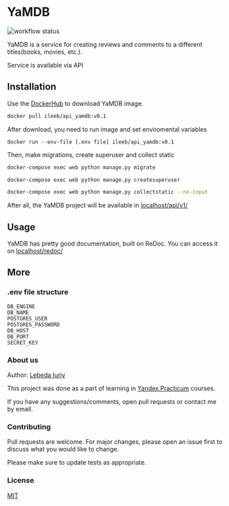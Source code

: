 # YaMDB
![workflow status](https://github.com/IuriyLeb/yamdb_final/actions/workflows/yamdb_workflow.yml/badge.svg)

YaMDB is a service for creating reviews and comments to a different titles(books, movies, etc.).

Service is available via API

## Installation

Use the [DockerHub](https://hub.docker.com/) to download YaMDB image.

```bash
docker pull ileeb/api_yamdb:v0.1 
```
After download, you need to run image and set enviromental variables
```
docker run --env-file [.env file] ileeb/api_yamdb:v0.1
```
Then, make migrations, create superuser and collect static
```bash
docker-compose exec web python manage.py migrate
```
```bash
docker-compose exec web python manage.py createsuperuser
```
```bash
docker-compose exec web python manage.py collectstatic --no-input 
```

After all, the YaMDB project will be available in [localhost/api/v1/](http://localhost/api/v1/)
## Usage

YaMDB has pretty good documentation, built on ReDoc. You can access it on [localhost/redoc/](http://localhost/redoc/)

## More
### .env file structure
```dosini
DB_ENGINE
DB_NAME
POSTGRES_USER
POSTGRES_PASSWORD
DB_HOST
DB_PORT
SECRET_KEY
```

### About us
Author: [Lebeda Iuriy](https://github.com/IuriyLeb)

This project was done as a part of learning in [Yandex.Practicum](https://practicum.yandex.ru/) courses.

If you have any suggestions/comments, open pull requests or contact me by email.

### Contributing
Pull requests are welcome. For major changes, please open an issue first to discuss what you would like to change.

Please make sure to update tests as appropriate.

### License
[MIT](https://choosealicense.com/licenses/mit/)